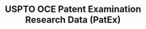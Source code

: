 ---
bigquery: https://console.cloud.google.com/bigquery?p=patents-public-data&d=uspto_oce_pair&page=dataset
citation: 'Graham, S. Marco, A., and Miller, A. (2015). “The USPTO Patent Examination
  Research Dataset: A Window on the Process of Patent Examination.”'
contributors: Graham, S. Marco, A., Miller, A.
cost: None
description: The latest version of PatEx (referred to below as the 2020 release) contains
  detailed information on nearly 11.9 million publicly-viewable provisional and non-provisional
  patent applications to the USPTO and over 4.6 million Patent Cooperation Treaty
  (PCT) applications. It is based on data that OCE downloaded from the Patent Examination
  Data System (PEDS) in April, 2021. The PEDS data are sourced from Public PAIR. The
  first time that OCE used PEDS as the basis of PatEx was for the 2019 release. We
  took the PEDS data and organized it into the familiar PatEx data files, which are
  based on the organization of the Public PAIR portal. The data files include information
  on each application’s characteristics, prosecution history, continuation history,
  claims of foreign priority, patent term adjustment history, publication history,
  and correspondence address information.
documentation: 'For the 2019 and later releases, new technical documentation is available
  https://www.uspto.gov/sites/default/files/documents/PatEx-2019-Technical-Doc.pdf


  A document describing the 2014-2017 data sets is available and can be cited as:
  Graham, Stuart J.H. and Marco, Alan C. and Miller, Richard, The USPTO Patent Examination
  Research Dataset: A Window on the Process of Patent Examination (November 30, 2015).
  Available at SSRN: https://ssrn.com/abstract=2702637.'
last_edit: Mon, 04 Apr 2022 19:06:22 GMT
location: https://www.uspto.gov/ip-policy/economic-research/research-datasets/patent-examination-research-dataset-public-pair
maintained_by: EconomicsData@uspto.gov
related_publications: https://ssrn.com/abstract=29956744, https://ssrn.com/abstract=2702637
schema_fields: '[''event_description'', ''correspondence_street_line_2'', ''disposal_type'',
  ''correspondence_country_name'', ''inventor_name_middle'', ''application_number'',
  ''wipo_pub_date'', ''correspondence_region_code'', ''sequence_number'', ''child_filing_date'',
  ''examiner_name_middle'', ''inventor_name_first'', ''inventor_country_name'', ''inventor_address_type'',
  ''parent_country'', ''inventor_country_code'', ''uspc_subclass'', ''parent_filing_date'',
  ''examiner_art_unit'', ''invention_subject_matter'', ''wipo_pub_number'', ''aia_first_to_file'',
  ''correspondence_region_name'', ''examiner_name_last'', ''correspondence_country_code'',
  ''event_code'', ''earliest_pgpub_date'', ''customer_number'', ''abandon_date'',
  ''correspondence_name_line_1'', ''examiner_name_first'', ''foreign_parent_id'',
  ''correspondence_street_line_1'', ''correspondence_city'', ''appl_status_date'',
  ''parent_application_number'', ''appl_status_code'', ''patent_number'', ''filing_date'',
  ''examiner_id'', ''child_application_number'', ''invention_title'', ''application_number_pair'',
  ''file_location_date'', ''status_description'', ''foreign_parent_date'', ''inventor_rank'',
  ''correspondence_name_line_2'', ''uspc_class'', ''file_location'', ''earliest_pgpub_number'',
  ''patent_issue_date'', ''confirm_number'', ''continuation_type'', ''parent_country_code'',
  ''inventor_region_code'', ''atty_docket_number'', ''application_type'', ''status_code'',
  ''inventor_name_last'', ''correspondence_postal_code'', ''small_entity_indicator'',
  ''recorded_date'']'
shortname: patex
tags:
- patents
- legal
- history
terms_of_use: 'USPTO’s online databases are not designed or intended to be a source
  for bulk downloads of USPTO data when accessed through the website’s interfaces.
  Individuals, companies, IP addresses, or blocks of IP addresses who, in effect,
  deny or decrease service by generating unusually high numbers of database accesses
  (searches, pages, or hits), whether generated manually or in an automated fashion,
  may be denied access to USPTO servers without notice.


  Bulk data products may be separately obtained from the USPTO, either for free or
  at the cost of dissemination. For details, see information on Electronic Bulk Data
  Products: https://www.uspto.gov/learning-and-resources/electronic-bulk-data-products'
title: USPTO OCE Patent Examination Research Data (PatEx)
uuid: 4342caa7-23af-420c-b2f6-6088f133df6a
---